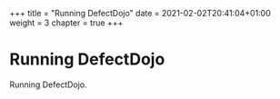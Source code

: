 +++
title = "Running DefectDojo"
date = 2021-02-02T20:41:04+01:00
weight = 3
chapter = true
+++

# Running DefectDojo

Running DefectDojo.
